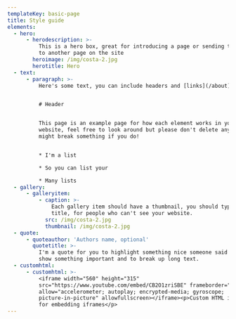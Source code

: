 ```yaml
---
templateKey: basic-page
title: Style guide
elements:
  - hero:
      - herodescription: >-
          This is a hero box, great for introducing a page or sending the user
          to another page on the site
        heroimage: /img/costa-2.jpg
        herotitle: Hero
  - text:
      - paragraph: >-
          Here's some text, you can include headers and [links](/about)


          # Header


          This page is an example page for how each element works in your
          website, feel free to look around but please don't delete anything. It
          might break something if you do!


          * I'm a list

          * So you can list your

          * Many lists
  - gallery:
      - galleryitem:
          - caption: >-
              Each gallery item should have a thumbnail, you should type in a
              title, for people who can't see your website.
            src: /img/costa-2.jpg
            thumbnail: /img/costa-2.jpg
  - quote:
      - quoteauthor: 'Authors name, optional'
        quotetitle: >-
          I'm a quote for you to highlight something nice someone said or to
          show something important and to break up long text.
  - customhtml:
      - customhtml: >-
          <iframe width="560" height="315"
          src="https://www.youtube.com/embed/CB2O1zriSBE" frameborder="0"
          allow="accelerometer; autoplay; encrypted-media; gyroscope;
          picture-in-picture" allowfullscreen></iframe><p>Custom HTML is perfect
          for embedding iframes</p>
---
```


